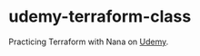 # udemy-terraform-class

Practicing Terraform with Nana on [Udemy](https://www.udemy.com/course/complete-terraform-course-beginner-to-advanced/).